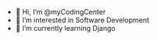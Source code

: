 - 👋 Hi, I’m @myCodingCenter
- 👀 I’m interested in Software Development 
- 🌱 I’m currently learning Django
<!-- 💞️ I’m looking to collaborate on ...
- 📫 How to reach me ...
- 😄 Pronouns: ...
- ⚡ Fun fact: ...
-->

<!---
myCodingCenter/myCodingCenter is a ✨ special ✨ repository because its `README.md` (this file) appears on your GitHub profile.
You can click the Preview link to take a look at your changes.
--->
